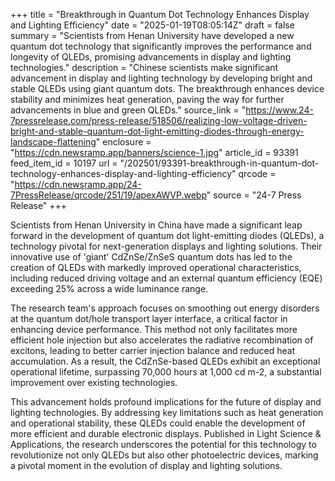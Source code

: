 +++
title = "Breakthrough in Quantum Dot Technology Enhances Display and Lighting Efficiency"
date = "2025-01-19T08:05:14Z"
draft = false
summary = "Scientists from Henan University have developed a new quantum dot technology that significantly improves the performance and longevity of QLEDs, promising advancements in display and lighting technologies."
description = "Chinese scientists make significant advancement in display and lighting technology by developing bright and stable QLEDs using giant quantum dots. The breakthrough enhances device stability and minimizes heat generation, paving the way for further advancements in blue and green QLEDs."
source_link = "https://www.24-7pressrelease.com/press-release/518506/realizing-low-voltage-driven-bright-and-stable-quantum-dot-light-emitting-diodes-through-energy-landscape-flattening"
enclosure = "https://cdn.newsramp.app/banners/science-1.jpg"
article_id = 93391
feed_item_id = 10197
url = "/202501/93391-breakthrough-in-quantum-dot-technology-enhances-display-and-lighting-efficiency"
qrcode = "https://cdn.newsramp.app/24-7PressRelease/qrcode/251/19/apexAWVP.webp"
source = "24-7 Press Release"
+++

<p>Scientists from Henan University in China have made a significant leap forward in the development of quantum dot light-emitting diodes (QLEDs), a technology pivotal for next-generation displays and lighting solutions. Their innovative use of 'giant' CdZnSe/ZnSeS quantum dots has led to the creation of QLEDs with markedly improved operational characteristics, including reduced driving voltage and an external quantum efficiency (EQE) exceeding 25% across a wide luminance range.</p><p>The research team's approach focuses on smoothing out energy disorders at the quantum dot/hole transport layer interface, a critical factor in enhancing device performance. This method not only facilitates more efficient hole injection but also accelerates the radiative recombination of excitons, leading to better carrier injection balance and reduced heat accumulation. As a result, the CdZnSe-based QLEDs exhibit an exceptional operational lifetime, surpassing 70,000 hours at 1,000 cd m-2, a substantial improvement over existing technologies.</p><p>This advancement holds profound implications for the future of display and lighting technologies. By addressing key limitations such as heat generation and operational stability, these QLEDs could enable the development of more efficient and durable electronic displays. Published in Light Science & Applications, the research underscores the potential for this technology to revolutionize not only QLEDs but also other photoelectric devices, marking a pivotal moment in the evolution of display and lighting solutions.</p>